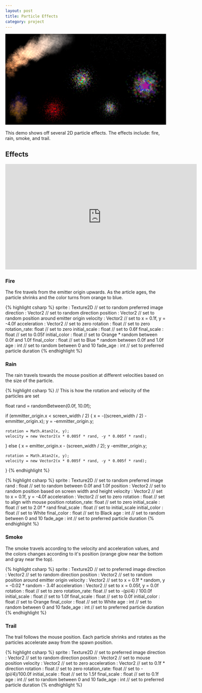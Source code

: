 ```yaml
---
layout: post
title: Particle Effects
category: project
---
```


![Particle Effects](/images/particles/particle-effects.png)

This demo shows off several 2D particle effects. The effects include: fire,
rain, smoke, and trail.

<!--more-->

<ul id="toc"></ul>

## Effects

<iframe src="http://player.vimeo.com/video/31544516" width="600" height="330"
    frameborder="0" webkitAllowFullScreen mozallowfullscreen allowFullScreen>
</iframe>

### Fire

The fire travels from the emitter origin upwards. As the article ages, the
particle shrinks and the color turns from orange to blue.

{% highlight csharp %}
sprite : Texture2D     // set to random preferred image
direction : Vector2    // set to random direction
position : Vector2     // set to random position around emitter origin
velocity : Vector2     // set to x = 0.1f, y = -4.0f
acceleration : Vector2 // set to zero
rotation : float       // set to zero
rotation_rate: float   // set to zero
initial_scale : float  // set to 0.6f
final_scale : float    // set to 0.05f
initial_color : float  // set to Orange * random between 0.0f and 1.0f
final_color : float    // set to Blue * random between 0.0f and 1.0f
age : int              // set to random between 0 and 10
fade_age : int         // set to preferred particle duration
{% endhighlight %}

### Rain

The rain travels towards the mouse position at different velocities based on
the size of the particle.

{% highlight csharp %}
// This is how the rotation and velocity of the particles are set

float rand = randomBetween(0.0f, 10.0f);

if (emmitter_origin.x < screen_width / 2)
{
    x = -((screen_width / 2) - emmitter_origin.x);
    y = -emmitter_origin.y;

    rotation = Math.Atan2(x, y);
    velocity = new Vector2(x * 0.005f * rand, -y * 0.005f * rand);
}
else
{
    x = emitter_origin.x - (screen_width / 2);
    y -emitter_origin.y;

    rotation = Math.Atan2(x, y);
    velocity = new Vector2(x * 0.005f * rand, -y * 0.005f * rand);
}
{% endhighlight %}

{% highlight csharp %}
sprite : Texture2D     // set to random preferred image
rand : float           // set to random between 0.0f and 1.0f
position : Vector2     // set to random position based on screen width and height
velocity : Vector2     // set to x = 0.1f, y = -4.0f
acceleration : Vector2 // set to zero
rotation : float       // set to align with mouse position
rotation_rate: float   // set to zero
initial_scale : float  // set to 2.0f * rand
final_scale : float    // set to initial_scale
initial_color : float  // set to White
final_color : float    // set to Black
age : int              // set to random between 0 and 10
fade_age : int         // set to preferred particle duration
{% endhighlight %}

### Smoke

The smoke travels according to the velocity and acceleration values, and the
colors changes according to it's position (orange glow near the bottom and gray
near the top).

{% highlight csharp %}
sprite : Texture2D     // set to preferred image
direction : Vector2    // set to random direction
position : Vector2     // set to random position around emitter origin
velocity : Vector2     // set to x = 0.1f * random, y = -0.02 * random - 3.4f
acceleration : Vector2 // set to x = 0.05f, y = 0.0f
rotation : float       // set to zero
rotation_rate: float   // set to -(pi/4) / 100.0f
initial_scale : float  // set to 1.0f
final_scale : float    // set to 0.0f
initial_color : float  // set to Orange
final_color : float    // set to White
age : int              // set to random between 0 and 10
fade_age : int         // set to preferred particle duration
{% endhighlight %}

### Trail

The trail follows the mouse position. Each particle shrinks and rotates as the
particles accelerate away from the spawn position.

{% highlight csharp %}
sprite : Texture2D     // set to preferred image
direction : Vector2    // set to random direction
position : Vector2     // set to mouse position
velocity : Vector2     // set to zero
acceleration : Vector2 // set to 0.1f * direction
rotation : float       // set to zero
rotation_rate: float   // set to -(pi/4)/100.0f
initial_scale : float  // set to 1.5f
final_scale : float    // set to 0.1f
age : int              // set to random between 0 and 10
fade_age : int         // set to preferred particle duration
{% endhighlight %}
